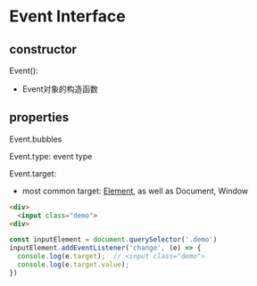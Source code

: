 # Event Interface

## constructor

Event():

- Event对象的构造函数

## properties

Event.bubbles

Event.type: event type

Event.target:

- most common target: [Element](), as well as Document, Window

```html
<div>
  <input class="demo">
<div>
```

```js
const inputElement = document.querySelector('.demo')
inputElement.addEventListener('change', (e) => {
  console.log(e.target);  // <input class="demo">
  console.log(e.target.value);
})
```